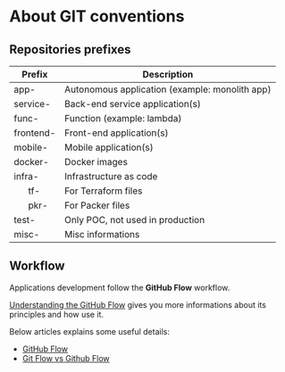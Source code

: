 # About GIT conventions

## Repositories prefixes

| Prefix     | Description                                    |
|------------|------------------------------------------------|
| app-       | Autonomous application (example: monolith app) |
| service-   | Back-end service application(s)                |
| func-      | Function (example: lambda)                     |
| frontend-  | Front-end application(s)                       |
| mobile-    | Mobile application(s)                          |
| docker-    | Docker images                                  |
| infra-     | Infrastructure as code                         |
|       tf-  |     For Terraform files                        |
|       pkr- |     For Packer files                           |
| test-      | Only POC, not used in production               |
| misc-      | Misc informations                              |


## Workflow

Applications development follow the **GitHub Flow** workflow.

[Understanding the GitHub Flow](https://guides.github.com/introduction/flow/) gives you more informations about its principles and how use it.

Below articles explains some useful details:

* [GitHub Flow](http://scottchacon.com/2011/08/31/github-flow.html)
* [Git Flow vs Github Flow](https://lucamezzalira.com/2014/03/10/git-flow-vs-github-flow/)
